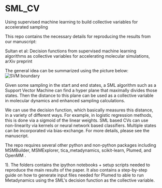 # SML_CV
Using supervised machine learning to build collective variables for accelerated sampling

This repo contains the necessary details for reproducing the results from our manuscript:

Sultan et al: Decision functions from supervised machine learning algorithms as collective
variables for accelerating molecular simulations, arXiv preprint 

The general idea can be summarized using the picture below: 
![SVM boundary](https://github.com/msultan/SML_CV/blob/master/chignolin_example/pic1.png)

Given some sampling in the start and end states, a SML algorithm such as a Support Vector Machine 
can find a hyper plane that maximally divides those states. Then the distance to this plane can be
used as a collective variable in molecular dynamics and enhanced sampling calculations. 

We can use the decision function, which basically measures this distance, in a variety of different 
ways. For example, in logistic regression methods, this is done via a sigmoid of the linear weights. SML based CVs can use non-linearity via kernels or neural network based classifiers. Multiple states can be incorporated via bias-exchange. For more details, please see the manuscript. 

The repo requires several other python and non-python packages including MSMBuilder, MSMExplorer, 
tica_metadynamics, scikit-learn, Plumed, and OpenMM . 

1). The folders contains the ipython notebooks + 
setup scripts needed to reproduce the main results of the paper. It also contains a step-by-step guide on how to generate input files needed for Plumed to able to run Metadynamics using the SML's decision function as the collective variable. 

